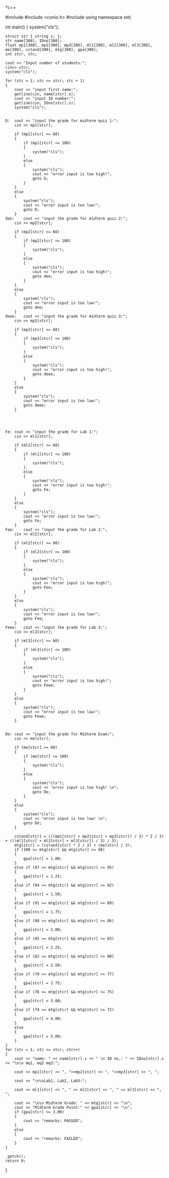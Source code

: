 *c++

#include <iostream>
#include <conio.h>
#include <string>
using namespace std;

int main() {
	system("cls");

	struct str { string s; };
	str name[300], IDno[300];
	float mp1[300], mp2[300], mp3[300], ml1[300], ml2[300], ml3[300], me[300], cstand[300], mtg[300], gpa[300];
	int stcr, stc;

	cout << "Input number of students:";
	cin>> stcr;
	system("cls");

	for (stc = 1; stc <= stcr; stc + 1)
	{
		cout << "input first name:";
		getline(cin, name[stcr].s);
		cout << "input ID number:";
		getline(cin, IDno[stcr].s);
		system("cls");


	D:	cout << "input the grade for midterm quiz 1:";
		cin >> mp1[stcr];

		if (mp1[stcr] >= 60)
		{
			if (mp1[stcr] <= 100)
			{
				system("cls");
			}
			else
			{
				system("cls");
				cout << "error input is too high!";
				goto D;
			}
		}
		else
		{
			system("cls");
			cout << "error input is too low!";
			goto D;
		}
	dee:	cout << "input the grade for midterm quiz 2:";
		cin >> mp2[stcr];

		if (mp2[stcr] >= 60)
		{
			if (mp2[stcr] <= 100)
			{
				system("cls");
			}
			else
			{
				system("cls");
				cout << "error input is too high!";
				goto dee;
			}
		}
		else
		{
			system("cls");
			cout << "error input is too low!";
			goto dee;
		}
	deee:	cout << "input the grade for midterm quiz 3:";
		cin >> mp3[stcr];

		if (mp3[stcr] >= 60)
		{
			if (mp3[stcr] <= 100)
			{
				system("cls");
			}
			else
			{
				system("cls");
				cout << "error input is too high!";
				goto deee;
			}
		}
		else
		{
			system("cls");
			cout << "error input is too low!";
			goto deee;
		}




	Fe:	cout << "input the grade for Lab 1:";
		cin >> ml1[stcr];

		if (ml1[stcr] >= 60)
		{
			if (ml1[stcr] <= 100)
			{
				system("cls");
			}
			else
			{
				system("cls");
				cout << "error input is too high!";
				goto Fe;
			}
		}
		else
		{
			system("cls");
			cout << "error input is too low!";
			goto Fe;
		}
	Fee:	cout << "input the grade for Lab 2:";
		cin >> ml2[stcr];

		if (ml2[stcr] >= 60)
		{
			if (ml2[stcr] <= 100)
			{
				system("cls");
			}
			else
			{
				system("cls");
				cout << "error input is too high!";
				goto Fee;
			}
		}
		else
		{
			system("cls");
			cout << "error input is too low!";
			goto Fee;
		}
	Feee:	cout << "input the grade for Lab 3:";
		cin >> ml3[stcr];

		if (ml3[stcr] >= 60)
		{
			if (ml3[stcr] <= 100)
			{
				system("cls");
			}
			else
			{
				system("cls");
				cout << "error input is too high!";
				goto Feee;
			}
		}
		else
		{
			system("cls");
			cout << "error input is too low!";
			goto Feee;
		}
	
	
	De:	cout << "input the grade for Midterm Exam:";
		cin >> me[stcr];

		if (me[stcr] >= 60)
		{
			if (me[stcr] <= 100)
			{
				system("cls");
			}
			else
			{
				system("cls");
				cout << "error input is too high! \n";
				goto De;
			}
		}
		else
		{
			system("cls");
			cout << "error input is too low! \n";
			goto De;
		}

		cstand[stcr] = (((mp1[stcr] + mp2[stcr] + mp3[stcr]) / 3) * 2 / 3) + (((ml1[stcr] + ml2[stcr] + ml3[stcr]) / 3) / 3);
		mtg[stcr] = (cstand[stcr] * 2 / 3) + (me[stcr] / 3);
		if (100 >= mtg[stcr] && mtg[stcr] >= 98)
		{
			gpa[stcr] = 1.00;
		}
		else if (97 >= mtg[stcr] && mtg[stcr] >= 95)
		{
			gpa[stcr] = 1.25;
		}
		else if (94 >= mtg[stcr] && mtg[stcr] >= 92)
		{
			gpa[stcr] = 1.50;
		}
		else if (91 >= mtg[stcr] && mtg[stcr] >= 89)
		{
			gpa[stcr] = 1.75;
		}
		else if (88 >= mtg[stcr] && mtg[stcr] >= 86)
		{
			gpa[stcr] = 2.00;
		}
		else if (85 >= mtg[stcr] && mtg[stcr] >= 83)
		{
			gpa[stcr] = 2.25;
		}
		else if (82 >= mtg[stcr] && mtg[stcr] >= 80)
		{
			gpa[stcr] = 2.50;
		}
		else if (79 >= mtg[stcr] && mtg[stcr] >= 77)
		{
			gpa[stcr] = 2.75;
		}
		else if (76 >= mtg[stcr] && mtg[stcr] >= 75)
		{
			gpa[stcr] = 3.00;
		}
		else if (74 >= mtg[stcr] && mtg[stcr] >= 72)
		{
			gpa[stcr] = 4.00;
		}
		else
		{
			gpa[stcr] = 5.00;
		}
	}
	for (stc = 1; stc <= stcr; stc++)
	{
		cout << "name: " << name[stcr].s << " \n ID no,: " << IDno[stcr].s << "\n\n mq1, mq2 mq3:";

		cout << mp1[stcr] << ", "<<mp2[stcr] << ", "<<mp3[stcr] << ", ";

		cout << "\n\nLab1, Lab2, Lab3:";

		cout << ml1[stcr] << ", " << ml2[stcr] << ", " << ml3[stcr] << ", ";

		cout << "\n\n Midterm Grade: " << mtg[stcr] << "\n";
		cout << "Midterm Grade Point:" << gpa[stcr] << "\n";
		if (gpa[stcr] >= 3.00)
		{
			cout << "remarks: PASSED";
		}
		else
		{
			cout << "remarks: FAILED";
		}
	}
	
	_getch();
	return 0;

}
